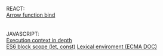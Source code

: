 REACT:</br>
  <a href="https://medium.com/@charpeni/arrow-functions-in-class-properties-might-not-be-as-great-as-we-think-3b3551c440b1" target="_blank">Arrow function bind</a>
</br></br></br>
JAVASCRIPT:</br>
  <a href="http://davidshariff.com/blog/what-is-the-execution-context-in-javascript/">Execution context in depth</a></br>
  <a href="https://medium.com/@danparkk/javascript-basics-block-scope-in-es6-9b3dcc7d397e">ES6 block scope (let, const)</a>
  <a href="https://tc39.github.io/ecma262/#sec-executable-code-and-execution-contexts">Lexical enviroment (ECMA DOC)</a>

